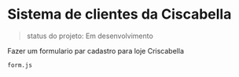 <h1> Sistema de clientes da Ciscabella </h1>

> status do projeto: Em desenvolvimento 

Fazer um formulario par cadastro para loje Criscabella 

```
form.js
```
